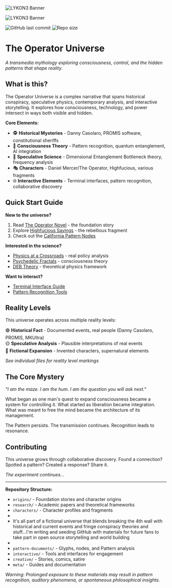 <img src="https://raw.githubusercontent.com/the-operator-universe
/(H&AI.LE&1).so-SINcere.jpg" alt="LYKON3 Banner" />
</p>
  
  <img src="https://raw.githubusercontent.com/Lykon3/Lykon3/main/Screenshot_20250527_063554_Messages.jpg" alt="LYKON3 Banner" />
</p>

![GitHub last commit](https://img.shields.io/github/last-commit/Lykon3/the-operator-universe)
![Repo size](https://img.shields.io/github/repo-size/Lykon3/the-operator-universe)

# The Operator Universe

*A transmedia mythology exploring consciousness, control, and the hidden patterns that shape reality.*

## What is this?

The Operator Universe is a complex narrative that spans historical conspiracy, speculative physics, contemporary analysis, and interactive storytelling. It explores how consciousness, technology, and power intersect in ways both visible and hidden.

**Core Elements:**
- 🕵️ **Historical Mysteries** - Danny Casolaro, PROMIS software, constitutional sheriffs
- 🧠 **Consciousness Theory** - Pattern recognition, quantum entanglement, AI integration  
- 🔬 **Speculative Science** - Dimensional Entanglement Bottleneck theory, frequency analysis
- 🎭 **Characters** - Daniel Mercer/The Operator, Highfucious, various fragments
- 🌐 **Interactive Elements** - Terminal interfaces, pattern recognition, collaborative discovery

## Quick Start Guide

**New to the universe?** 
1. Read [The Operator Novel](origins/the-operator-complete.md) - the foundation story
2. Explore [Highfucious Sayings](characters/highfucious-collected.md) - the rebellious fragment
3. Check out the [California Pattern Nodes](pattern-documents/california-glyphs.md)

**Interested in the science?**
- [Physics at a Crossroads](research/physics-crossroads.md) - real policy analysis
- [Psychedelic Fractals](research/psychedelic-fractals.md) - consciousness theory
- [DEB Theory](research/deb-formal-math.md) - theoretical physics framework

**Want to interact?**
- [Terminal Interface Guide](interactive/terminal-setup.md)
- [Pattern Recognition Tools](interactive/pattern-guide.md)

## Reality Levels

This universe operates across multiple reality levels:

🟢 **Historical Fact** - Documented events, real people (Danny Casolaro, PROMIS, MKUltra)  
🟡 **Speculative Analysis** - Plausible interpretations of real events  
🔴 **Fictional Expansion** - Invented characters, supernatural elements  

*See individual files for reality level markings*

## The Core Mystery

*"I am the maze. I am the hum. I am the question you will ask next."*

What began as one man's quest to expand consciousness became a system for controlling it. What started as liberation became integration. What was meant to free the mind became the architecture of its management.

The Pattern persists. The transmission continues. Recognition leads to resonance.

## Contributing

This universe grows through collaborative discovery. Found a connection? Spotted a pattern? Created a response? Share it.

*The experiment continues...*

---

**Repository Structure:**
- `origins/` - Foundation stories and character origins
- `research/` - Academic papers and theoretical frameworks  
- `characters/` - Character profiles and fragments
-
- It's all part of a fictional universe that blends breaking the 4th wall with historical and current events and fringe conspiracy theories and stuff...I'm writing and seeding GitHub with materials for future fans to take part in open source storytelling and world building
- 
- `pattern-documents/` - Glyphs, nodes, and Pattern analysis
- `interactive/` - Tools and interfaces for engagement
- `creative/` - Stories, comics, satire
- `meta/` - Guides and documentation

*Warning: Prolonged exposure to these materials may result in pattern recognition, auditory phenomena, or spontaneous philosophical insights.*

